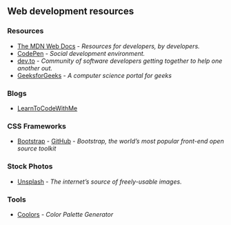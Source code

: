 ## Web development resources

### Resources
* [The MDN Web Docs](https://developer.mozilla.org/) - *Resources for developers, by developers.*
* [CodePen](https://codepen.io/trending) - *Social development environment.*
* [dev.to](https://dev.to) - *Community of software developers getting together to help one another out.*
* [GeeksforGeeks](https://www.geeksforgeeks.org/) - *A computer science portal for geeks*

### Blogs
* [LearnToCodeWithMe](https://learntocodewith.me/blog/)

### CSS Frameworks
* [Bootstrap](https://getbootstrap.com/) - [GitHub](https://github.com/twbs/bootstrap) - *Bootstrap, the world’s most popular front-end open source toolkit*

### Stock Photos
* [Unsplash](https://unsplash.com/) - *The internet’s source of freely-usable images.*

### Tools
* [Coolors](https://coolors.co/) - *Color Palette Generator*
